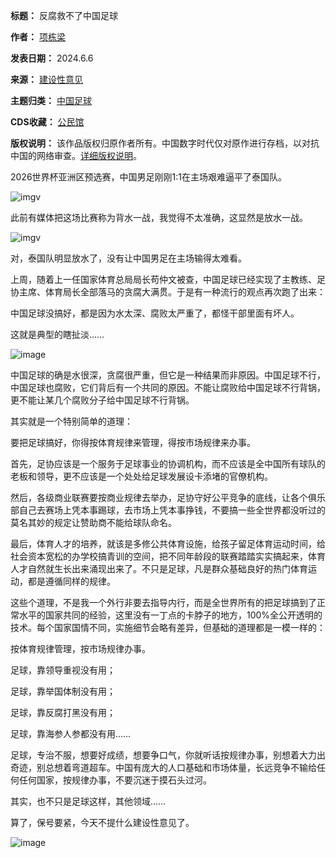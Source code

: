 

**标题：** 反腐救不了中国足球  

**作者：** [项栋梁](https://chinadigitaltimes.net/space/项栋梁)  

**发表日期：** 2024.6.6  

**来源：** [建设性意见](https://web.archive.org/web/https://mp.weixin.qq.com/s/qu1feQ_k1IsYESubG1WHmw)  

**主题归类：** [中国足球](https://chinadigitaltimes.net/space/中国足球)  

**CDS收藏：** [公民馆](https://chinadigitaltimes.net/space/%E5%85%AC%E6%B0%91%E9%A6%86)  

**版权说明：** 该作品版权归原作者所有。中国数字时代仅对原作进行存档，以对抗中国的网络审查。[详细版权说明](https://chinadigitaltimes.net/chinese/copyright)。


2026世界杯亚洲区预选赛，中国男足刚刚1:1在主场艰难逼平了泰国队。


![imgv](https://chinadigitaltimes.net/chinese/files/2024/06/post-708714-66625fe282152.)


此前有媒体把这场比赛称为背水一战，我觉得不太准确，这显然是放水一战。


![imgv](https://chinadigitaltimes.net/chinese/files/2024/06/post-708714-66625fe290166.)


对，泰国队明显放水了，没有让中国男足在主场输得太难看。


上周，随着上一任国家体育总局局长苟仲文被查，中国足球已经实现了主教练、足协主席、体育局长全部落马的贪腐大满贯。于是有一种流行的观点再次跑了出来：


中国足球没搞好，都是因为水太深、腐败太严重了，都怪干部里面有坏人。


这就是典型的瞎扯淡……


![image](https://chinadigitaltimes.net/chinese/files/2024/06/post-708714-66625fe298613.)


中国足球的确是水很深，贪腐很严重，但它是一种结果而非原因。中国足球不行，中国足球也腐败，它们背后有一个共同的原因。不能让腐败给中国足球不行背锅，更不能让某几个腐败分子给中国足球不行背锅。


其实就是一个特别简单的道理：


要把足球搞好，你得按体育规律来管理，得按市场规律来办事。


首先，足协应该是一个服务于足球事业的协调机构，而不应该是全中国所有球队的老板和领导，更不应该是一个处处给足球发展设卡添堵的官僚机构。


然后，各级商业联赛要按商业规律去举办，足协守好公平竞争的底线，让各个俱乐部自己去赛场上凭本事踢球，去市场上凭本事挣钱，不要搞一些全世界都没听过的莫名其妙的规定让赞助商不能给球队命名。


最后，体育人才的培养，就该是多修公共体育设施，给孩子留足体育运动时间，给社会资本宽松的办学校搞青训的空间，把不同年龄段的联赛踏踏实实搞起来，体育人才自然就生长出来涌现出来了。不只是足球，凡是群众基础良好的热门体育运动，都是遵循同样的规律。


这些个道理，不是我一个外行非要去指导内行，而是全世界所有的把足球搞到了正常水平的国家共同的经验，这里没有一丁点的卡脖子的地方，100%全公开透明的技术。每个国家国情不同，实施细节会略有差异，但基础的道理都是一模一样的：


按体育规律管理，按市场规律办事。


足球，靠领导重视没有用；


足球，靠举国体制没有用；


足球，靠反腐打黑没有用；


足球，靠海参人参都没有用……


足球，专治不服，想要好成绩，想要争口气，你就听话按规律办事，别想着大力出奇迹，别总想着弯道超车。中国有庞大的人口基础和市场体量，长远竞争不输给任何任何国家，按规律办事，不要沉迷于摸石头过河。


其实，也不只是足球这样，其他领域……


算了，保号要紧，今天不提什么建设性意见了。


![image](https://chinadigitaltimes.net/chinese/files/2024/06/post-708714-66625fe2a1cd7.)

